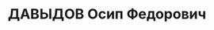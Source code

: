 ---
title: ДАВЫДОВ Осип Федорович
description: "Род. в 1905, г. Ленинград, русский, член ВКП(б) с 1921. Проживал: г.\
  \ Шадринск. Коллегией ОГПУ 27.04.1933 приговорен к 3 г. ссылки в Восточно-Сибирский\
  \ край. Политссыльный \n  Арестован 21.12.1929. Обв. в антисоветской агитации, по\
  \ ст. 58-10. Приговор: Коллегия ОГПУ, 25.03.1930 – 3 г. лишения свободы. \n  Реабилитирован\
  \ Прокуратурой Курганской обл. 06.1989"
---